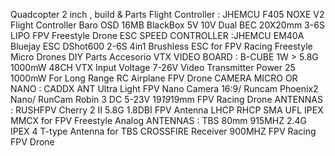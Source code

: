  Quadcopter 2 inch , build & Parts 
Flight Controller    :  JHEMCU F405 NOXE V2 Flight Controller Baro OSD 16MB BlackBox 5V 10V Dual BEC 20X20mm 3-6S LIPO FPV Freestyle Drone
ESC SPEED CONTROLLER :JHEMCU EM40A Bluejay ESC DShot600 2-6S 4in1 Brushless ESC for FPV Racing Freestyle Micro Drones DIY Parts Accesorio
VTX VIDEO BOARD : B-CUBE 1W > 5.8G 1000mW 48CH VTX Input Voltage 7-26V Video Transmitter Power 25 1000mW For Long Range RC Airplane FPV Drone
CAMERA MICRO OR NANO : CADDX ANT Ultra Light FPV Nano Camera 16:9/ Runcam Phoenix2 Nano/ RunCam Robin 3  DC 5-23V 19*19*19mm FPV Racing Drone
ANTENNAS             : RUSHFPV Cherry 2 II 5.8G 1.8DBI FPV Antenna LHCP RHCP SMA UFL IPEX MMCX for FPV Freestyle Analog 
ANTENNAS             : TBS 80mm 915MHZ 2.4G IPEX 4 T-type Antenna for TBS CROSSFIRE Receiver 900MHZ FPV Racing FPV Drone
